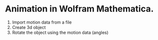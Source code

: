 
# Animation in Wolfram Mathematica.

1. Import motion data from a file
1. Create 3d object
1. Rotate the object using the motion data (angles)
 
